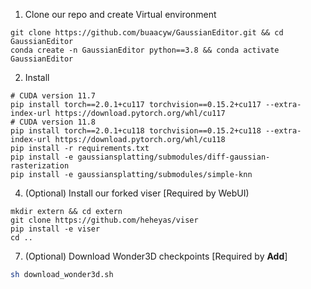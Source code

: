 1. Clone our repo and create Virtual environment
```
git clone https://github.com/buaacyw/GaussianEditor.git && cd GaussianEditor
conda create -n GaussianEditor python==3.8 && conda activate GaussianEditor
```

2. Install
```
# CUDA version 11.7
pip install torch==2.0.1+cu117 torchvision==0.15.2+cu117 --extra-index-url https://download.pytorch.org/whl/cu117
# CUDA version 11.8
pip install torch==2.0.1+cu118 torchvision==0.15.2+cu118 --extra-index-url https://download.pytorch.org/whl/cu118
pip install -r requirements.txt
pip install -e gaussiansplatting/submodules/diff-gaussian-rasterization
pip install -e gaussiansplatting/submodules/simple-knn
```

4. (Optional) Install our forked viser [Required by WebUI)
```
mkdir extern && cd extern
git clone https://github.com/heheyas/viser 
pip install -e viser
cd ..
```

7. (Optional) Download Wonder3D checkpoints [Required by <b>Add</b>]
```bash
sh download_wonder3d.sh
```
